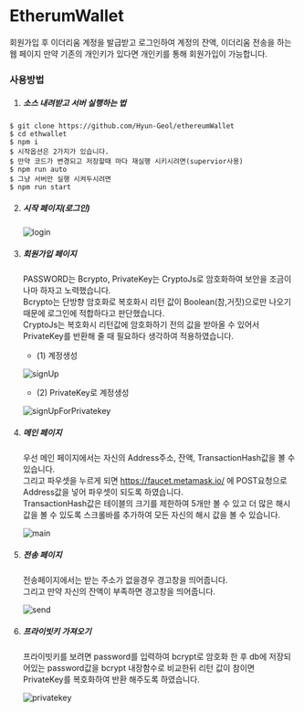 # EtherumWallet

회원가입 후 이더리움 계정을 발급받고 로그인하여 계정의 잔액, 이더리움 전송을 하는 웹 페이지
만약 기존의 개인키가 있다면 개인키를 통해 회원가입이 가능합니다.

### 사용방법
1. ##### 소스 내려받고 서버 실행하는 법
```
$ git clone https://github.com/Hyun-Geol/ethereumWallet
$ cd ethwallet
$ npm i
$ 시작옵션은 2가지가 있습니다.
$ 만약 코드가 변경되고 저장할때 마다 재실행 시키시려면(supervior사용)
$ npm run auto
$ 그냥 서버만 실행 시켜두시려면
$ npm run start
```

2. ##### 시작 페이지(로그인)
    ![login](./screenshot/login.PNG)

3. ##### 회원가입 페이지
    PASSWORD는 Bcrypto, PrivateKey는 CryptoJs로 암호화하여 보안을 조금이나마 하자고 노력했습니다.<br>
    Bcrypto는 단방향 암호화로 복호화시 리턴 값이 Boolean(참,거짓)으로만 나오기 때문에 로그인에 적합하다고 판단했습니다.<br>
    CryptoJs는 복호화시 리턴값에 암호화하기 전의 값을 받아올 수 있어서 PrivateKey를 반환해 줄 때 필요하다 생각하여 적용하였습니다.
    - (1) 계정생성

    ![signUp](./screenshot/signUp.PNG)

    - (2) PrivateKey로 계정생성

    ![signUpForPrivatekey](./screenshot/signUpForPrivatekey.PNG)

4. ##### 메인 페이지
    우선 메인 페이지에서는 자신의 Address주소, 잔액, TransactionHash값을 볼 수 있습니다.<br>
    그리고 파우셋을 누르게 되면 https://faucet.metamask.io/ 에 POST요청으로 Address값을 넣어 
    파우셋이 되도록 하였습니다.<br>
    TransactionHash값은 테이블의 크기를 제한하여 5개만 볼 수 있고 더 많은 해시값을 볼 수 있도록 
    스크롤바를 추가하여 모든 자신의 해시 값을 볼 수 있습니다.

    ![main](./screenshot/main.PNG)

5. ##### 전송 페이지
    전송페이지에서는 받는 주소가 없을경우 경고창을 띄어줍니다.<br>
    그리고 만약 자신의 잔액이 부족하면 경고창을 띄어줍니다.

    ![send](./screenshot/send.PNG)

6. ##### 프라이빗키 가져오기
    프라이빗키를 보려면 password를 입력하여 bcrypt로 암호화 한 후 db에 저장되어있는 password값을 bcrypt 내장함수로 비교한뒤 리턴 값이 참이면 PrivateKey를 복호화하여 반환 해주도록 하였습니다.
    
    ![privatekey](./screenshot/privatekey.PNG)
